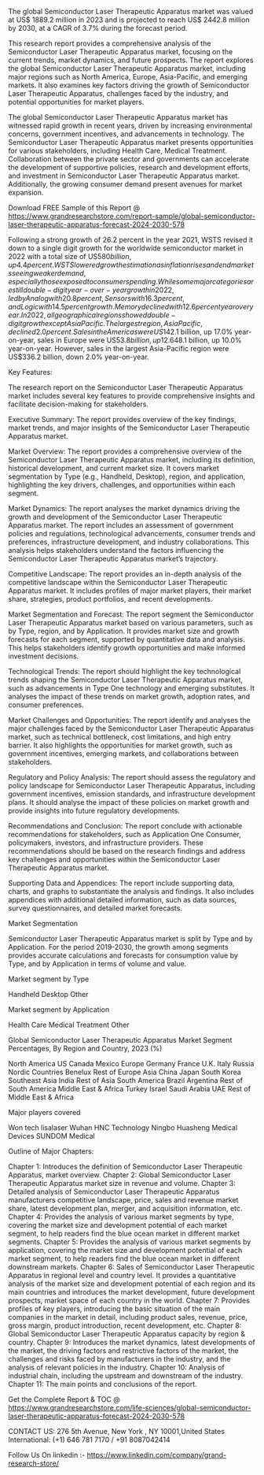 The global Semiconductor Laser Therapeutic Apparatus market was valued at US$ 1889.2 million in 2023 and is projected to reach US$ 2442.8 million by 2030, at a CAGR of 3.7% during the forecast period.

This research report provides a comprehensive analysis of the Semiconductor Laser Therapeutic Apparatus market, focusing on the current trends, market dynamics, and future prospects. The report explores the global Semiconductor Laser Therapeutic Apparatus market, including major regions such as North America, Europe, Asia-Pacific, and emerging markets. It also examines key factors driving the growth of Semiconductor Laser Therapeutic Apparatus, challenges faced by the industry, and potential opportunities for market players.

The global Semiconductor Laser Therapeutic Apparatus market has witnessed rapid growth in recent years, driven by increasing environmental concerns, government incentives, and advancements in technology. The Semiconductor Laser Therapeutic Apparatus market presents opportunities for various stakeholders, including Health Care, Medical Treatment. Collaboration between the private sector and governments can accelerate the development of supportive policies, research and development efforts, and investment in Semiconductor Laser Therapeutic Apparatus market. Additionally, the growing consumer demand present avenues for market expansion.

Download FREE Sample of this Report @ https://www.grandresearchstore.com/report-sample/global-semiconductor-laser-therapeutic-apparatus-forecast-2024-2030-578

Following a strong growth of 26.2 percent in the year 2021, WSTS revised it down to a single digit growth for the worldwide semiconductor market in 2022 with a total size of US$580 billion, up 4.4 percent. WSTS lowered growth estimation as inflation rises and end markets seeing weaker demand, especially those exposed to consumer spending. While some major categories are still double-digit year-over-year growth in 2022, led by Analog with 20.8 percent, Sensors with 16.3 percent, and Logic with 14.5 percent growth. Memory declined with 12.6 percent year over year. In 2022, all geographical regions showed double-digit growth except Asia Pacific. The largest region, Asia Pacific, declined 2.0 percent. Sales in the Americas were US$142.1 billion, up 17.0% year-on-year, sales in Europe were US$53.8 billion, up 12.6% year-on-year, and sales in Japan were US$48.1 billion, up 10.0% year-on-year. However, sales in the largest Asia-Pacific region were US$336.2 billion, down 2.0% year-on-year.

Key Features:

The research report on the Semiconductor Laser Therapeutic Apparatus market includes several key features to provide comprehensive insights and facilitate decision-making for stakeholders.

Executive Summary: The report provides overview of the key findings, market trends, and major insights of the Semiconductor Laser Therapeutic Apparatus market.

Market Overview: The report provides a comprehensive overview of the Semiconductor Laser Therapeutic Apparatus market, including its definition, historical development, and current market size. It covers market segmentation by Type (e.g., Handheld, Desktop), region, and application, highlighting the key drivers, challenges, and opportunities within each segment.

Market Dynamics: The report analyses the market dynamics driving the growth and development of the Semiconductor Laser Therapeutic Apparatus market. The report includes an assessment of government policies and regulations, technological advancements, consumer trends and preferences, infrastructure development, and industry collaborations. This analysis helps stakeholders understand the factors influencing the Semiconductor Laser Therapeutic Apparatus market’s trajectory.

Competitive Landscape: The report provides an in-depth analysis of the competitive landscape within the Semiconductor Laser Therapeutic Apparatus market. It includes profiles of major market players, their market share, strategies, product portfolios, and recent developments.

Market Segmentation and Forecast: The report segment the Semiconductor Laser Therapeutic Apparatus market based on various parameters, such as by Type, region, and by Application. It provides market size and growth forecasts for each segment, supported by quantitative data and analysis. This helps stakeholders identify growth opportunities and make informed investment decisions.

Technological Trends: The report should highlight the key technological trends shaping the Semiconductor Laser Therapeutic Apparatus market, such as advancements in Type One technology and emerging substitutes. It analyses the impact of these trends on market growth, adoption rates, and consumer preferences.

Market Challenges and Opportunities: The report identify and analyses the major challenges faced by the Semiconductor Laser Therapeutic Apparatus market, such as technical bottleneck, cost limitations, and high entry barrier. It also highlights the opportunities for market growth, such as government incentives, emerging markets, and collaborations between stakeholders.

Regulatory and Policy Analysis: The report should assess the regulatory and policy landscape for Semiconductor Laser Therapeutic Apparatus, including government incentives, emission standards, and infrastructure development plans. It should analyse the impact of these policies on market growth and provide insights into future regulatory developments.

Recommendations and Conclusion: The report conclude with actionable recommendations for stakeholders, such as Application One Consumer, policymakers, investors, and infrastructure providers. These recommendations should be based on the research findings and address key challenges and opportunities within the Semiconductor Laser Therapeutic Apparatus market.

Supporting Data and Appendices: The report include supporting data, charts, and graphs to substantiate the analysis and findings. It also includes appendices with additional detailed information, such as data sources, survey questionnaires, and detailed market forecasts.

Market Segmentation

Semiconductor Laser Therapeutic Apparatus market is split by Type and by Application. For the period 2019-2030, the growth among segments provides accurate calculations and forecasts for consumption value by Type, and by Application in terms of volume and value.

Market segment by Type

Handheld
Desktop
Other

Market segment by Application

Health Care
Medical Treatment
Other

Global Semiconductor Laser Therapeutic Apparatus Market Segment Percentages, By Region and Country, 2023 (%)

North America
US
Canada
Mexico
Europe
Germany
France
U.K.
Italy
Russia
Nordic Countries
Benelux
Rest of Europe
Asia
China
Japan
South Korea
Southeast Asia
India
Rest of Asia
South America
Brazil
Argentina
Rest of South America
Middle East & Africa
Turkey
Israel
Saudi Arabia
UAE
Rest of Middle East & Africa

Major players covered

Won tech
lisalaser
Wuhan HNC Technology
Ningbo Huasheng Medical Devices
SUNDOM Medical

Outline of Major Chapters:

Chapter 1: Introduces the definition of Semiconductor Laser Therapeutic Apparatus, market overview.
Chapter 2: Global Semiconductor Laser Therapeutic Apparatus market size in revenue and volume.
Chapter 3: Detailed analysis of Semiconductor Laser Therapeutic Apparatus manufacturers competitive landscape, price, sales and revenue market share, latest development plan, merger, and acquisition information, etc.
Chapter 4: Provides the analysis of various market segments by type, covering the market size and development potential of each market segment, to help readers find the blue ocean market in different market segments.
Chapter 5: Provides the analysis of various market segments by application, covering the market size and development potential of each market segment, to help readers find the blue ocean market in different downstream markets.
Chapter 6: Sales of Semiconductor Laser Therapeutic Apparatus in regional level and country level. It provides a quantitative analysis of the market size and development potential of each region and its main countries and introduces the market development, future development prospects, market space of each country in the world.
Chapter 7: Provides profiles of key players, introducing the basic situation of the main companies in the market in detail, including product sales, revenue, price, gross margin, product introduction, recent development, etc.
Chapter 8: Global Semiconductor Laser Therapeutic Apparatus capacity by region & country.
Chapter 9: Introduces the market dynamics, latest developments of the market, the driving factors and restrictive factors of the market, the challenges and risks faced by manufacturers in the industry, and the analysis of relevant policies in the industry.
Chapter 10: Analysis of industrial chain, including the upstream and downstream of the industry.
Chapter 11: The main points and conclusions of the report.

Get the Complete Report & TOC @ https://www.grandresearchstore.com/life-sciences/global-semiconductor-laser-therapeutic-apparatus-forecast-2024-2030-578

CONTACT US:
276 5th Avenue, New York , NY 10001,United States
International: (+1) 646 781 7170 / +91 8087042414

Follow Us On linkedin :- https://www.linkedin.com/company/grand-research-store/
